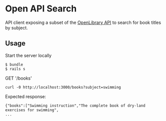 # Open API Search
API client exposing a subset of the [OpenLibrary API](https://openlibrary.org/developers/api) to search for book titles by subject.

## Usage

Start the server locally
```
$ bundle
$ rails s
```

GET '/books'
```
curl -0 http://localhost:3000/books?subject=swimming
```
Expected response:
```
{"books":["Swimming instruction","The complete book of dry-land exercises for swimming",
...
```
